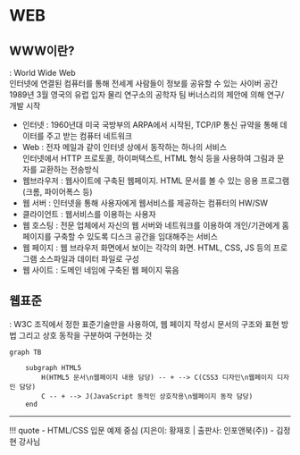 # WEB

## WWW이란?
: World Wide Web
<br> 인터넷에 연결된 컴퓨터를 통해 전세계 사람들이 정보를 공유할 수 있는 사이버 공간
<br> 1989년 3월 영국의 유럽 입자 물리 연구소의 공학자 팀 버너스리의 제안에 의해 연구/개발 시작

- 인터넷 : 1960년대 미국 국방부의 ARPA에서 시작된, TCP/IP 통신 규약을 통해 데이터를 주고 받는 컴퓨터 네트워크
- Web : 전자 메일과 같이 인터넷 상에서 동작하는 하나의 서비스 <br> 인터넷에서 HTTP 프로토콜, 하이퍼텍스트, HTML 형식 등을 사용하여 그림과 문자를 교환하는 전송방식
- 웹브라우저 : 웹사이트에 구축된 웹페이지. HTML 문서를 볼 수 있는 응용 프로그램 (크롬, 파이어폭스 등)
- 웹 서버 : 인터넷을 통해 사용자에게 웹서비스를 제공하는 컴퓨터의 HW/SW
- 클라이언트 : 웹서비스를 이용하는 사용자
- 웹 호스팅 : 전문 업체에서 자신의 웹 서버와 네트워크를 이용하여 개인/기관에게 홈페이지를 구축할 수 있도록 디스크 공간을 임대해주는 서비스
- 웹 페이지 : 웹 브라우저 화면에서 보이는 각각의 화면. HTML, CSS, JS 등의 프로그램 소스파일과 데이터 파일로 구성
- 웹 사이트 : 도메인 네임에 구축된 웹 페이지 묶음

## 웹표준
: W3C 조직에서 정한 표준기술만을 사용하여, 웹 페이지 작성시 문서의 구조와 표현 방법 그리고 상호 동작을 구분하여 구현하는 것

```mermaid
graph TB

    subgraph HTML5
        H(HTML5 문서\n웹페이지 내용 담당) -- + --> C(CSS3 디자인\n웹페이지 디자인 담당)
        C -- + --> J(JavaScript 동적인 상호작용\n웹페이지 동작 담당)
    end
```



---
!!! quote
    - HTML/CSS 입문 예제 중심 (지은이: 황재호 | 출판사: 인포앤북(주))
    - 김정현 강사님